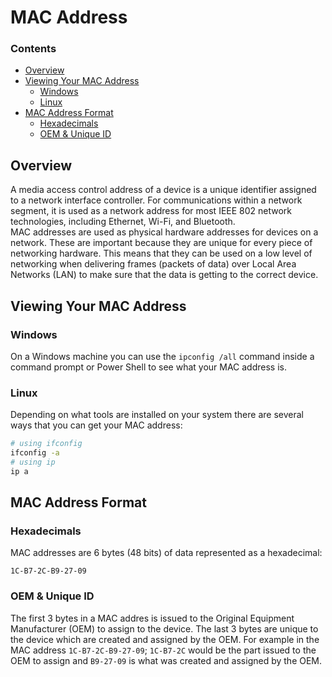 # MAC Address
<!--TOC_START-->
### Contents
- [Overview](#overview)
- [Viewing Your MAC Address](#viewing-your-mac-address)
	- [Windows](#windows)
	- [Linux](#linux)
- [MAC Address Format](#mac-address-format)
	- [Hexadecimals](#hexadecimals)
	- [OEM & Unique ID](#oem--unique-id)

<!--TOC_END-->
## Overview
A media access control address of a device is a unique identifier assigned to a network interface controller.
For communications within a network segment, it is used as a network address for most IEEE 802 network technologies, including Ethernet, Wi-Fi, and Bluetooth.  
MAC addresses are used as physical hardware addresses for devices on a network.
These are important because they are unique for every piece of networking hardware.
This means that they can be used on a low level of networking when delivering frames (packets of data) over Local Area Networks (LAN) to make sure that the data is getting to the correct device.
## Viewing Your MAC Address
### Windows
On a Windows machine you can use the `ipconfig /all` command inside a command prompt or Power Shell to see what your MAC address is.
### Linux
Depending on what tools are installed on your system there are several ways that you can get your MAC address:
```bash
# using ifconfig
ifconfig -a
# using ip
ip a
```
## MAC Address Format
### Hexadecimals
MAC addresses are 6 bytes (48 bits) of data represented as a hexadecimal:
```
1C-B7-2C-B9-27-09
```
### OEM & Unique ID
The first 3 bytes in a MAC addres is issued to the Original Equipment Manufacturer (OEM) to assign to the device.
The last 3 bytes are unique to the device which are created and assigned by the OEM.
For example in the MAC address `1C-B7-2C-B9-27-09`; `1C-B7-2C` would be the part issued to the OEM to assign and `B9-27-09` is what was created and assigned by the OEM.

